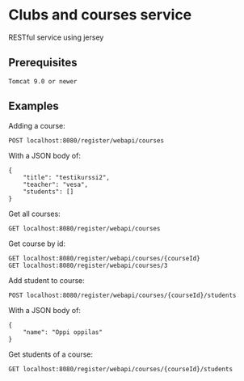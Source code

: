 # Clubs and courses service
RESTful service using jersey

## Prerequisites
```
Tomcat 9.0 or newer
```

## Examples

Adding a course:
```
POST localhost:8080/register/webapi/courses
```
With a JSON body of:
```
{
	"title": "testikurssi2",
	"teacher": "vesa",
	"students": []
}
```
Get all courses:
```
GET localhost:8080/register/webapi/courses
```
Get course by id:
```
GET localhost:8080/register/webapi/courses/{courseId}
GET localhost:8080/register/webapi/courses/3
```
Add student to course:
```
POST localhost:8080/register/webapi/courses/{courseId}/students
```
With a JSON body of:
```
{
	"name": "Oppi oppilas"
}
```
Get students of a course:
```
GET localhost:8080/register/webapi/courses/{courseId}/students
```
